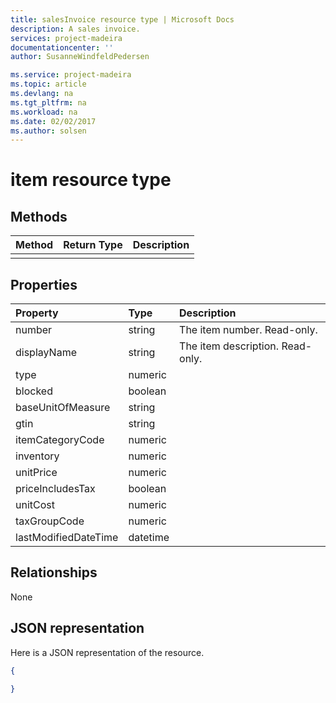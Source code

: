 ```yaml
---
title: salesInvoice resource type | Microsoft Docs
description: A sales invoice.
services: project-madeira
documentationcenter: ''
author: SusanneWindfeldPedersen

ms.service: project-madeira
ms.topic: article
ms.devlang: na
ms.tgt_pltfrm: na
ms.workload: na
ms.date: 02/02/2017
ms.author: solsen
---
```


# item resource type

## Methods

| Method       | Return Type  |Description|
|:---------------|:--------|:----------|
||||

## Properties
| Property	   | Type	|Description|
|:---------------|:--------|:----------|
|number|string|The item number. Read-only.|
|displayName|string|The item description. Read-only.|
|type|numeric||
|blocked|boolean||
|baseUnitOfMeasure|string||
|gtin|string||
|itemCategoryCode|numeric||
|inventory|numeric||
|unitPrice|numeric||
|priceIncludesTax|boolean||
|unitCost|numeric||
|taxGroupCode|numeric||
|lastModifiedDateTime|datetime||  


## Relationships
None

## JSON representation

Here is a JSON representation of the resource.


```json
{
  
}

```